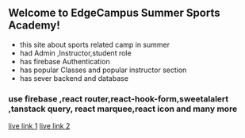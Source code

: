 ## Welcome to EdgeCampus Summer Sports Academy!
- this site about sports related camp in summer
- had Admin ,Instructor,student role
- has firebase Authentication 
- has popular Classes and popular instructor section 
- has sever backend and database 

### use firebase ,react router,react-hook-form,sweetalalert ,tanstack query, react marquee,react icon and many more

[live link 1](https://edge-campus.web.app/)
[live link 2](https://edge-campus.firebaseapp.com/)